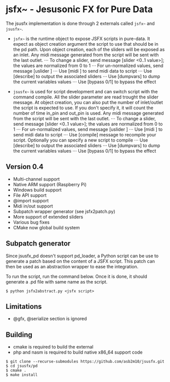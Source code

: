 jsfx~ - Jesusonic FX for Pure Data
======================================
The jsusfx implementation is done through 2 externals called `jsfx~` and `jsusfx~`.

* `jsfx~` is the runtime object to expose JSFX scripts in pure-data. It expect as object creation argument 
the script to use that should be in the pd path. Upon object creation, each of the sliders will be exposed as an inlet.
Any midi message generated from the script will be sent with the last outlet.
⋅⋅⋅ To change a slider, send message [slider <slider id> <0..1 value>]; the values are normalized from 0 to 1
⋅⋅⋅ For un-normalized values, send message [uslider <slider id> <raw value>]
⋅⋅⋅ Use [midi <midi stream>] to send midi data to script
⋅⋅⋅ Use [describe] to output the associated sliders
⋅⋅⋅ Use [dumpvars] to dump the current variables values
⋅⋅⋅ Use [bypass 0/1] to bypass the effect

* `jsusfx~` is used for script development and can switch script with the command compile. All
the slider parameter are read trought the slider message. At object creation, you can also put 
the number of inlet/outlet the script is expected to use. If you don't specify it, it will 
count the number of time in_pin and out_pin is used. Any midi message generated from the script will be sent 
with the last outlet.
⋅⋅⋅ To change a slider, send message [slider <slider id> <0..1 value>]; the values are normalized from 0 to 1
⋅⋅⋅ For un-normalized values, send message [uslider <slider id> <raw value>]
⋅⋅⋅ Use [midi <midi stream>] to send midi data to script
⋅⋅⋅ Use [compile] message to recompile your script. Optionally you can specify a new script to compile
⋅⋅⋅ Use [describe] to output the associated sliders
⋅⋅⋅ Use [dumpvars] to dump the current variables values
⋅⋅⋅ Use [bypass 0/1] to bypass the effect

Version 0.4
-----------
* Multi-channel support
* Native ARM support (Raspberry Pi)
* Windows build support
* File API support
* @import support
* Midi in/out support
* Subpatch wrapper generator (see jsfx2patch.py) 
* More support of extended sliders
* Various bug fixes
* CMake now global build system

Subpatch generator
------------------
Since jsusfx_pd doesn't support pd_loader, a Python script can be use to generate a patch based
on the content of a JSFX script. This patch can then be used as an abstraction wrapper to ease 
the integration.

To run the script, run the command below. Once it is done, it should generate a .pd file with same
name as the script. 

```
$ python jsfx2abstract.py <jsfx script>
```

Limitations
-----------
* @gfx, @serialize section is ignored

Building
--------
* cmake is required to build the external
* php and nasm is required to build native x86_64 support code

```
$ git clone --recurse-submodules https://github.com/asb2m10/jsusfx.git
$ cd jsusfx/pd
$ cmake .
$ make install
```
